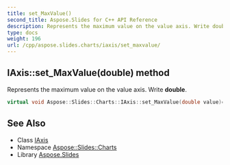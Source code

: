 ```yaml
---
title: set_MaxValue()
second_title: Aspose.Slides for C++ API Reference
description: Represents the maximum value on the value axis. Write double.
type: docs
weight: 196
url: /cpp/aspose.slides.charts/iaxis/set_maxvalue/
---
```

## IAxis::set_MaxValue(double) method


Represents the maximum value on the value axis. Write **double**.

```cpp
virtual void Aspose::Slides::Charts::IAxis::set_MaxValue(double value)=0
```

## See Also

* Class [IAxis](./)
* Namespace [Aspose::Slides::Charts](../)
* Library [Aspose.Slides](../../)